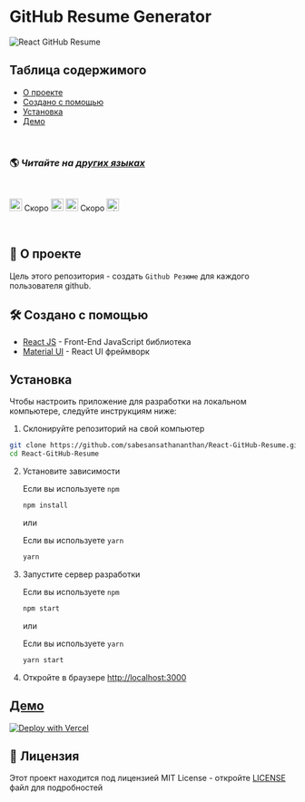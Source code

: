 # GitHub Resume Generator

![React GitHub Resume](../src/assets/readme/screenshot.png)

## Таблица содержимого

- [О проекте](#about)
- [Создано с помощью](#built-with)
- [Установка](#installation)
- [Демо](#live-demo)

<br>

### 🌎 *Читайте на [других языках](./translations/Translations.md)*

<br>

<kbd>[<img title="Deutsch" alt="Deutsch" src="https://cdn.staticaly.com/gh/hjnilsson/country-flags/master/svg/de.svg" width="22">](./translations/README.de.md)</kbd> Скоро
<kbd>[<img title="Español" alt="Español" src="https://cdn.staticaly.com/gh/hjnilsson/country-flags/master/svg/es.svg" width="22">](./translations/README.es.md)</kbd>
<kbd>[<img title="Français" alt="Français" src="https://cdn.staticaly.com/gh/hjnilsson/country-flags/master/svg/fr.svg" width="22">](./translations/README.fr.md)</kbd> Скоро
<kbd>[<img title="Shqip" alt="Shqip" src="https://cdn.staticaly.com/gh/hjnilsson/country-flags/master/svg/br.svg" width="22">](./translations/README.pt_br.md)</kbd>

<br>

## 🤔 О проекте

Цель этого репозитория - создать `Github Резюме` для каждого пользователя github.

## 🛠️ Создано с помощью

- [React JS](https://reactjs.org/) - Front-End JavaScript библиотека
- [Material UI](https://material-ui.com/) - React UI фреймворк

## Установка

Чтобы настроить приложение для разработки на локальном компьютере, следуйте инструкциям ниже:

1. Склонируйте репозиторий на свой компьютер

```bash
git clone https://github.com/sabesansathananthan/React-GitHub-Resume.git
cd React-GitHub-Resume
```

2. Установите зависимости

   Если вы используете `npm`

   ```bash
   npm install
   ```

   или

   Если вы используете `yarn`

   ```bash
   yarn
   ```

3. Запустите сервер разработки

   Если вы используете `npm`

   ```bash
   npm start
   ```

   или

   Если вы используете `yarn`

   ```bash
   yarn start
   ```

4. Откройте в браузере <http://localhost:3000>

## [Демо](https://react-github-resume.vercel.app/)

[![Deploy with Vercel](https://vercel.com/button)](https://vercel.com/new/git/external?repository-url=https://github.com/sabesansathananthan/React-GitHub-Resume)

## 📄 Лицензия

Этот проект находится под лицензией MIT License - откройте [LICENSE](../LICENSE) файл для подробностей
